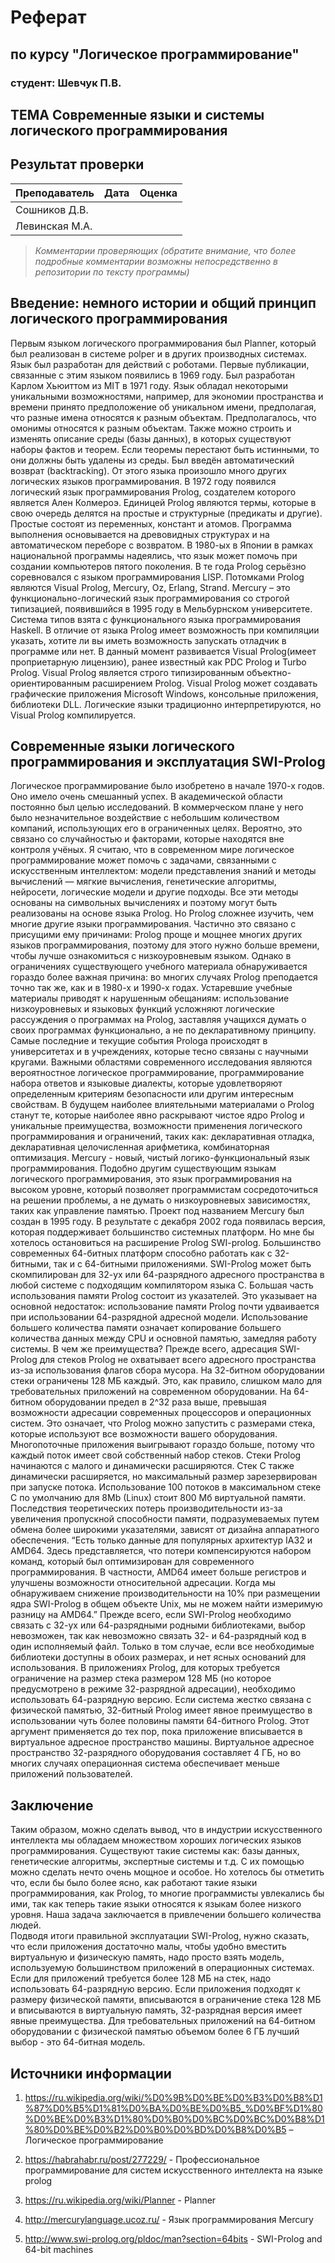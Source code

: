 # Реферат
## по курсу "Логическое программирование"

### студент: Шевчук П.В.

## ТЕМА Современные языки и системы логического программирования

## Результат проверки

| Преподаватель     | Дата         |  Оценка       |
|-------------------|--------------|---------------|
| Сошников Д.В. |              |               |
| Левинская М.А.|              |               |

> *Комментарии проверяющих (обратите внимание, что более подробные комментарии возможны непосредственно в репозитории по тексту программы)*

## Введение: немного истории и общий принцип логического программирования

Первым языком логического программирования был Planner, который был реализован в системе polper и в других производных системах. Язык был разработан для действий с роботами. Первые публикации, связанные с этим языком появились в 1969 году. Был разработан Карлом Хьюиттом из MIT в 1971 году. Язык обладал некоторыми уникальными возможностями, например, для экономии пространства и времени принято предположение об уникальном имени, предполагая, что разные имена относятся к разным объектам. Предполагалось, что омонимы относятся к разным объектам. Также  можно строить и изменять описание среды (базы данных), в которых существуют наборы фактов и теорем. Если теоремы перестают быть истинными, то они должны быть удалены из среды. Был введён автоматический возврат (backtracking). От этого языка произошло много других логических языков программирования. 
В 1972 году появился логический язык программирования Prolog, создателем которого является Ален Колмероэ. Единицей Prolog являются термы, которые в свою очередь делятся на простые и структурные (предикаты и другие). Простые состоят из переменных, констант и атомов. Программа выполнения основывается на древовидных структурах и  на автоматическом переборе с возвратом. В 1980-ых в Японии в рамках национальной программы надеялись, что язык может помочь при создании компьютеров пятого поколения. В те года Prolog серьёзно соревновался с языком программирования LISP. Потомками Prolog являются Visual Prolog, Mercury, Oz, Erlang, Strand. 
Mercury – это функционально-логический язык программирования со строгой типизацией, появившийся в 1995 году в Мельбурнском университете. Система типов взята с функционального языка программирования Haskell. В отличие от языка Prolog имеет возможность при компиляции указать, хотите ли вы иметь возможность запускать отладчик в программе или нет. 
В данный момент развивается Visual Prolog(имеет проприетарную лицензию), ранее известный как PDC Prolog и Turbo Prolog. 
Visual Prolog является строго типизированным объектно-ориентированным расширением Prolog. Visual Prolog может создавать графические приложения Microsoft Windows, консольные приложения, библиотеки DLL. Логические языки традиционно интерпретируются, но Visual Prolog компилируется.

## Современные языки логического программирования и эксплуатация SWI-Prolog

Логическое программирование было изобретено в начале 1970-х годов. Оно имело очень смешанный успех. В академической области постоянно был целью исследований. В коммерческом плане у него было незначительное воздействие с небольшим количеством компаний, использующих его в ограниченных целях. Вероятно, это связано со случайностью и факторами, которые находятся вне контроля учёных. Я считаю, что в современном мире логическое программирование может помочь с задачами, связанными с искусственным интеллектом: модели представления знаний и методы вычислений — мягкие вычисления, генетические алгоритмы, нейросети, логические модели и другие подходы. Все эти методы основаны на символьных вычислениях и поэтому могут быть реализованы на основе языка Prolog. Но Prolog сложнее изучить, чем многие другие языки программирования. Частично это связано с присущими ему причинами: Prolog проще и мощнее многих других языков программирования, поэтому для этого  нужно больше времени, чтобы лучше ознакомиться с низкоуровневым языком. Однако в ограничениях существующего учебного материала обнаруживается гораздо более важная причина: во многих случаях Prolog преподается точно так же, как и в 1980-х и 1990-х годах. Устаревшие учебные материалы приводят к нарушенным обещаниям: использование низкоуровневых и языковых функций усложняют логические рассуждения о программах на Prolog, заставляя учащихся думать о своих программах функционально, а не по декларативному принципу. Самые последние и текущие события Prologа происходят в университетах и в учреждениях, которые тесно связаны с научными кругами. Важными областями современного исследования являются вероятностное логическое программирование, программирование набора ответов и языковые диалекты, которые удовлетворяют определенным критериям безопасности или другим интересным свойствам. В будущем наиболее влиятельными материалами о Prolog станут те, которые наиболее явно раскрывают чистое ядро Prolog и уникальные преимущества, возможности применения логического программирования и ограничений, таких как: декларативная отладка, декларативная целочисленная арифметика, комбинаторная оптимизация. 
Mercury - новый, чистый логико-функциональный язык программирования. Подобно другим существующим языкам логического программирования, это язык программирования на высоком уровне, который позволяет программистам сосредоточиться на решении проблемы, а не думать о низкоуровневых зависимостях, таких как управление памятью. Проект под названием Mercury был создан в 1995 году. В результате с декабря 2002 года появилась версия, которая поддерживает большинство системных платформ.
 Но мне бы хотелось остановиться на расширение Prolog SWI-prolog. Большинство современных 64-битных платформ способно работать как с 32-битными, так и с 64-битными приложениями. SWI-Prolog может быть скомпилирован для 32-ух или 64-разрядного адресного пространства в любой системе с подходящим компилятором языка C. 
Большая часть использования памяти Prolog состоит из указателей. Это указывает на основной недостаток: использование памяти Prolog почти удваивается при использовании 64-разрядной адресной модели. Использование большего количества памяти означает копирование большего количества данных между CPU и основной памятью, замедляя работу системы. В чем же преимущества? Прежде всего, адресация SWI-Prolog для стеков Prolog не охватывает всего адресного пространства из-за использования флагов сбора мусора. На 32-битном оборудовании стеки ограничены 128 МБ каждый. Это, как правило, слишком мало для требовательных приложений на современном оборудовании. На 64-битном оборудовании предел в 2^32 раза выше, превышая возможности адресации современных процессоров и операционных систем. Это означает, что Prolog можно запустить с размерами стека, которые используют все возможности вашего оборудования. 
Многопоточные приложения выигрывают гораздо больше, потому что каждый поток имеет свой собственный набор стеков. Стеки Prolog начинаются с малого и динамически расширяются. Стек C также динамически расширяется, но максимальный размер зарезервирован при запуске потока. Использование 100 потоков в максимальном стеке C по умолчанию для 8Mb (Linux) стоит 800 Мб виртуальной памяти. Последствия теоретических потерь производительности из-за увеличения пропускной способности памяти, подразумеваемых путем обмена более широкими указателями, зависят от дизайна аппаратного обеспечения. 
“Есть только данные для популярных архитектур IA32 и AMD64. Здесь представляется, что потери компенсируются набором команд, который был оптимизирован для современного программирования. В частности, AMD64 имеет больше регистров и улучшены возможности относительной адресации. Когда мы обнаруживаем снижение производительности на 10% при размещении ядра SWI-Prolog в общем объекте Unix, мы не можем найти измеримую разницу на AMD64.”
Прежде всего, если SWI-Prolog необходимо связать с 32-ух или 64-разрядными родными библиотеками, выбор невозможен, так как невозможно связать 32- и 64-разрядный код в один исполняемый файл. Только в том случае, если все необходимые библиотеки доступны в обоих размерах, и нет ясных оснований для использования.
В приложениях Prolog, для которых требуется ограничение на размер стека размером 128 МБ (но которое предусмотрено в режиме 32-разрядной адресации), необходимо использовать 64-разрядную версию. 
Если система жестко связана с физической памятью, 32-битный Prolog имеет явное преимущество в использовании чуть более половины памяти 64-битного Prolog. Этот аргумент применяется до тех пор, пока приложение вписывается в виртуальное адресное пространство машины. Виртуальное адресное пространство 32-разрядного оборудования составляет 4 ГБ, но во многих случаях операционная система обеспечивает меньше приложений пользователей.

## Заключение

Таким образом, можно сделать вывод, что в индустрии искусственного интеллекта мы обладаем множеством хороших логических языков программирования. Существуют такие системы как: базы данных, генетические алгоритмы, экспертные системы и т.д. С их помощью можно сделать нечто очень мощное и особое. Но хотелось бы отметить что, если бы было более ясно, как работают такие языки программирования, как Prolog, то многие программисты увлекались бы ими, так как теперь такие языки относятся к языкам более низкого уровня. Наша задача заключается в привлечении большего количества людей.  
Подводя итоги правильной эксплуатации SWI-Prolog, нужно сказать, что если приложения достаточно малы, чтобы удобно вместить виртуальную и физическую память, надо просто взять модель, используемую большинством приложений в операционных системах. Если для приложений требуется более 128 МБ на стек, надо использовать 64-разрядную версию. Если приложения подходят к размеру физической памяти, вписываются в ограничение стека 128 МБ и вписываются в виртуальную память, 32-разрядная версия имеет явные преимущества. Для требовательных приложений на 64-битном оборудовании с физической памятью объемом более 6 ГБ лучший выбор - это 64-битная модель.

## Источники информации

1. https://ru.wikipedia.org/wiki/%D0%9B%D0%BE%D0%B3%D0%B8%D1%87%D0%B5%D1%81%D0%BA%D0%BE%D0%B5_%D0%BF%D1%80%D0%BE%D0%B3%D1%80%D0%B0%D0%BC%D0%BC%D0%B8%D1%80%D0%BE%D0%B2%D0%B0%D0%BD%D0%B8%D0%B5 – Логическое программирование

2.	 https://habrahabr.ru/post/277229/ - Профессиональное программирование для систем искусственного интеллекта на языке  prolog

3.	https://ru.wikipedia.org/wiki/Planner - Planner 

4.	http://mercurylanguage.ucoz.ru/ - Язык программирования Mercury

5.	http://www.swi-prolog.org/pldoc/man?section=64bits - SWI-Prolog and 64-bit machines

